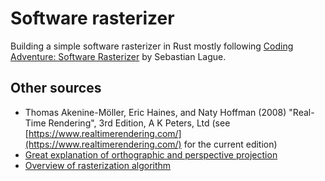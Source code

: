 # Software rasterizer

Building a simple software rasterizer in Rust mostly following
[Coding Adventure: Software Rasterizer](https://www.youtube.com/watch?v=yyJ-hdISgnw&t=2436s)
by Sebastian Lague.

## Other sources

- Thomas Akenine-Möller, Eric Haines, and Naty Hoffman (2008) "Real-Time Rendering", 3rd Edition, A K Peters, Ltd
  (see [https://www.realtimerendering.com/](https://www.realtimerendering.com/) for the current edition)
- [Great explanation of orthographic and perspective projection](https://www.youtube.com/watch?v=U0_ONQQ5ZNM)
- [Overview of rasterization algorithm](https://www.scratchapixel.com/lessons/3d-basic-rendering/rasterization-practical-implementation/overview-rasterization-algorithm.html)
